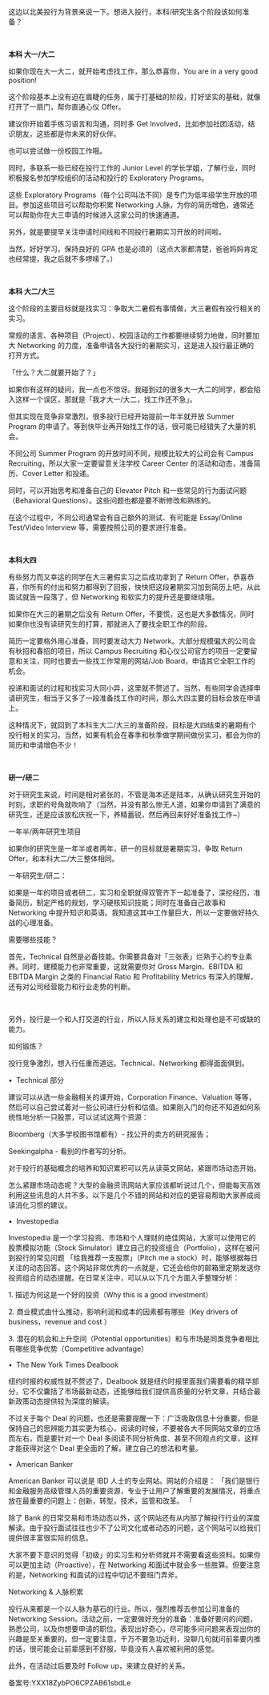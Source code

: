 这边以北美投行为背景来说一下。想进入投行，本科/研究生各个阶段该如何准备？

 

**本科 大一/大二**

如果你现在大一大二，就开始考虑找工作，那么恭喜你，You are in a very good position\!

这个阶段基本上没有迫在眉睫的任务，属于打基础的阶段，打好坚实的基础，就像打开了一扇门，帮你直通心仪 Offer。

建议你开始着手练习语言和沟通，同时多 Get Involved，比如参加社团活动，结识朋友，这些都是你未来的好伙伴。

也可以尝试做一份校园工作哦。

同时，多联系一些已经在投行工作的 Junior Level 的学长学姐，了解行业，同时积极报名参加学校组织的活动和投行的 Exploratory Programs。

这些 Exploratory Programs（每个公司叫法不同）是专门为低年级学生开放的项目。参加这些项目可以帮助你积累 Networking 人脉，为你的简历增色，通常还可以帮助你在大三申请的时候进入这家公司的快速通道。

另外，就是要提早关注申请时间线和不同投行暑期实习开放的时间啦。

当然，好好学习，保持良好的 GPA 也是必须的（这点大家都清楚，爸爸妈妈肯定也经常提，我之后就不多啰嗦了。）

 

**本科 大二/大三**

这个阶段的主要目标就是找实习：争取大二暑假有事情做，大三暑假有投行相关的实习。

常规的语言、各种项目（Project）、校园活动的工作都要继续努力地做，同时要加大 Networking 的力度，准备申请各大投行的暑期实习，这是进入投行最正确的打开方式。

「什么？大二就要开始了？」

如果你有这样的疑问，我一点也不惊讶。我碰到过的很多大一大二的同学，都会陷入这样一个误区，那就是「我才大一/大二，找工作还不急」。

但其实现在竞争非常激烈，很多投行已经开始提前一年半就开放 Summer Program 的申请了。等到快毕业再开始找工作的话，很可能已经错失了大量的机会。

不同公司 Summer Program 的开放时间不同，规模比较大的公司会有 Campus Recruiting，所以大家一定要留意关注学校 Career Center 的活动和动态，准备简历、Cover Letter 和投递。

同时，可以开始思考和准备自己的 Elevator Pitch 和一些常见的行为面试问题（Behavioral Questions）。这些问题也都是要不断修改和熟练的。

在这个过程中，不同公司通常会有自己额外的测试、有可能是 Essay/Online Test/Video Interview 等，需要按照公司的要求进行准备。

 

**本科大四**

有些努力而又幸运的同学在大三暑假实习之后成功拿到了 Return Offer，恭喜恭喜，你所有的付出和努力都得到了回报，快快把这段暑期实习加到简历上吧，从此面试就告一段落了，但 Networking 和软实力的提升还是要继续哦。

如果你在大三的暑期之后没有 Return Offer，不要慌，这也是大多数情况，同时如果你也没有读研究生的打算，那就进入了要找全职工作的阶段。

简历一定要格外用心准备，同时要发动大力 Network。大部分规模偏大的公司会有秋招和春招的项目，所以 Campus Recruiting 和心仪公司官方的项目一定要留意和关注，同时也要去一些找工作常用的网站/Job Board，申请其它全职工作的机会。

投递和面试的过程和找实习大同小异，这里就不赘述了。当然，有些同学会选择申请研究生，相当于又多了一段准备找工作的时间，那么大四主要的目标会放在申请上。

这种情况下，就回到了本科生大二/大三的准备阶段，目标是大四结束的暑期有个投行相关的实习。当然，如果有机会在春季和秋季做学期间做份实习，都会为你的简历和申请增色不少！

 

**研一/研二**

对于研究生来说，时间是相对紧张的，不管是海本还是陆本，从确认研究生开始的时刻，求职的号角就吹响了（当然，并没有那么惨无人道，如果你申请到了满意的研究生，还是应该放松庆祝一下，养精蓄锐，然后再回来好好准备找工作\~）

一年半/两年研究生项目

如果你的研究生是一年半或者两年，研一的目标就是暑期实习，争取 Return Offer，和本科大二/大三整体相同。

一年研究生/研二：

如果是一年的项目或者研二，实习和全职就得双管齐下一起准备了，深挖经历，准备简历，制定严格的规划，学习硬核知识技能；同时在准备自己故事和 Networking 中提升知识和英语。我知道这其中工作量巨大，所以一定要做好持久战的心理准备。

需要哪些技能？

首先，Technical 自然是必备技能。你需要具备对「三张表」烂熟于心的专业素养。同时，建模能力也非常重要，这就需要你对 Gross Margin、EBITDA 和 EBITDA Margin 之类的 Financial Ratio 和 Profitability Metrics 有深入的理解，还有对公司经营能力和行业走势的判断。

 

另外，投行是一个和人打交道的行业，所以人际关系的建立和处理也是不可或缺的能力。

如何锻炼？

投行竞争激烈，想入行任重而道远。Technical、Networking 都得面面俱到。

•  Technical 部分

建议可以从选一些金融相关的课开始，Corporation Finance、Valuation 等等，然后可以自己尝试着对一些公司进行分析和估值。如果刚入门的你还不知道如何系统性地分析一只股票，可以试试这两个资源： 

Bloomberg（大多学校图书馆都有）\- 找公开的卖方的研究报告；

Seekingalpha \- 看别的作者写的分析。

对于投行的基础概念的培养和知识累积可以先从读英文网站，紧跟市场动态开始。

怎么紧跟市场动态呢？大型的金融资讯网站大家应该都听说过几个，但能每天高效利用这些讯息的人并不多。以下是几个不错的网站和对应的更容易帮助大家养成阅读消化习惯的建议。

•  Investopedia

Investopedia 是一个学习投资、市场和个人理财的绝佳网站，大家可以使用它的股票模拟功能（Stock Simulator）建立自己的投资组合（Portfolio），这样在被问到投行的常见问题 「给我推荐一支股票」（Pitch me a stock）时，能够根据每日关注的动态回答。这个网站非常优秀的一点就是，它还会给你的邮箱里定期发送你投资组合的动态提醒。在日常关注中，可以从以下几个方面入手整理分析：

1\. 描述为何这是一个好的投资（Why this is a good investment）

2\. 商业模式由什么推动，影响利润和成本的因素都有哪些（Key drivers of business，revenue and cost ）

3\. 潜在的机会和上升空间（Potential opportunities）和与市场是同类竞争者相比有哪些竞争优势（Competitive advantage）

•  The New York Times Dealbook 

纽约时报的权威性就不赘述了，Dealbook 就是纽约时报里面我们需要看的精华部分，它不仅囊括了市场最新动态，还能够给我们提供高质量的分析文章，并结合最新政策动态提供较为深度的解读。

不过关于每个 Deal 的问题，也还是需要提醒一下：广泛吸取信息十分重要，但是保持自己的思辨能力其实更为核心，阅读的时候，不要被各大不同网站文章的立场而左右，而是要针对一个 Deal 多阅读不同分析角度、甚至不同观点的文章，这样才能获得对这个 Deal 更全面的了解，建立自己的想法和考量。

•  American Banker

American Banker 可以说是 IBD 人士的专业网站。网站的介绍是： 「我们是银行和金融服务高级管理人员的重要资源，专业于让用户了解重要的发展情况，将重点放在最重要的问题上：创新，转型，技术，监管和改革。 「

除了 Bank 的日常交易和市场动态以外，这个网站还有从内部了解投行行业的深度解读。由于投行面试往往也少不了公司文化或者动态的问题，这个网站可以给我们提供很丰富很实际的信息。

大家不要下意识的觉得「初级」的实习生和分析师就并不需要看这些资料。如果你可以更加主动（Proactive），在 Networking 和面试中就会多一些胜算。但要注意的是，Networking 和面试的过程中切记不要班门弄斧。

Networking \& 人脉积累

投行从来都是一个以人脉为基石的行业。所以，强烈推荐去参加公司准备的 Networking Session。活动之前，一定要做好充分的准备：准备好要问的问题，熟悉公司，以及你想要申请的职位。表现出好奇心，尽可能多问问题来表现出你的兴趣是至关重要的。但一定要注意，千万不要急功近利，没聊几句就问前辈要内推的话，很可能会让前辈感到不舒服，毕竟没有人喜欢被利用的感觉。

此外，在活动过后要及时 Follow up，来建立良好的关系。

备案号:YXX18ZybPO6CPZAB61sbdLe